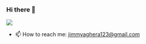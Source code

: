 ### Hi there 👋


![](https://komarev.com/ghpvc/?username=Jimmy5467&style=flat-square)

<!--
**Jimmy5467/Jimmy5467** is a ✨ _special_ ✨ repository because its `README.md` (this file) appears on your GitHub profile.

Here are some ideas to get you started:

- 🔭 I’m currently working on my coding skills.
- 🌱 I’m currently learning whatever life want to teach me.
- 👯 I’m looking to collaborate on inovative ideas.
- 💬 Ask me about anything.
- ⚡ Fun fact: ...
- -->
- 📫 How to reach me: jimmyaghera123@gmail.com



